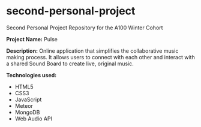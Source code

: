 # second-personal-project
Second Personal Project Repository for the A100 Winter Cohort

<b>Project Name:</b> Pulse

<b>Description:</b> Online application that simplifies the collaborative music making process. It allows users to connect with each other and interact with a shared Sound Board to create live, original music.

<b>Technologies used:</b><br>
<ul>
  <li>HTML5</li>
  <li>CSS3</li>
  <li>JavaScript</li>
  <li>Meteor</li>
  <li>MongoDB</li>
  <li>Web Audio API</li>
</ul>
